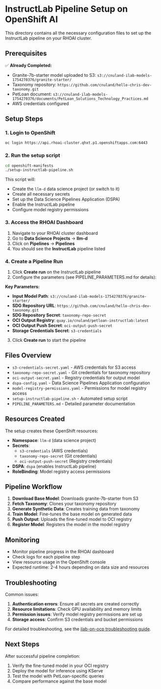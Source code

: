 # InstructLab Pipeline Setup on OpenShift AI

This directory contains all the necessary configuration files to set up the InstructLab pipeline on your RHOAI cluster.

## Prerequisites

✅ **Already Completed:**
- Granite-7b-starter model uploaded to S3: `s3://cnuland-ilab-models-1754270376/granite-starter/`
- Taxonomy repository: `https://github.com/cnuland/hello-chris-dev-taxonomy.git`
- PetLoan document: `s3://cnuland-ilab-models-1754270376/documents/PetLoan_Solutions_Technology_Practices.md`
- AWS credentials configured

## Setup Steps

### 1. Login to OpenShift
```bash
oc login https://api.rhoai-cluster.qhxt.p1.openshiftapps.com:6443
```

### 2. Run the setup script
```bash
cd openshift-manifests
./setup-instructlab-pipeline.sh
```

This script will:
- Create the `llm-d` data science project (or switch to it)
- Create all necessary secrets
- Set up the Data Science Pipelines Application (DSPA)
- Enable the InstructLab pipeline
- Configure model registry permissions

### 3. Access the RHOAI Dashboard
1. Navigate to your RHOAI cluster dashboard
2. Go to **Data Science Projects** → **llm-d**
3. Click on **Pipelines** → **Pipelines**
4. You should see the **InstructLab** pipeline listed

### 4. Create a Pipeline Run
1. Click **Create run** on the InstructLab pipeline
2. Configure the parameters (see PIPELINE_PARAMETERS.md for details):

**Key Parameters:**
- **Input Model Path**: `s3://cnuland-ilab-models-1754270376/granite-starter/`
- **SDG Repository URL**: `https://github.com/cnuland/hello-chris-dev-taxonomy.git`
- **SDG Repository Secret**: `taxonomy-repo-secret`
- **OCI Output Registry**: `quay.io/cnuland/petloan-instructlab:latest`
- **OCI Output Push Secret**: `oci-output-push-secret`
- **Storage Credentials Secret**: `s3-credentials`

3. Click **Create run** to start the pipeline

## Files Overview

- `s3-credentials-secret.yaml` - AWS credentials for S3 access
- `taxonomy-repo-secret.yaml` - Git credentials for taxonomy repository
- `oci-output-secret.yaml` - Registry credentials for output model
- `dspa-config.yaml` - Data Science Pipelines Application configuration
- `model-registry-permissions.yaml` - Permissions for model registry access
- `setup-instructlab-pipeline.sh` - Automated setup script
- `PIPELINE_PARAMETERS.md` - Detailed parameter documentation

## Resources Created

The setup creates these OpenShift resources:
- **Namespace**: `llm-d` (data science project)
- **Secrets**: 
  - `s3-credentials` (AWS credentials)
  - `taxonomy-repo-secret` (Git credentials)  
  - `oci-output-push-secret` (Registry credentials)
- **DSPA**: `dspa` (enables InstructLab pipeline)
- **RoleBinding**: Model registry access permissions

## Pipeline Workflow

1. **Download Base Model**: Downloads granite-7b-starter from S3
2. **Fetch Taxonomy**: Clones your taxonomy repository
3. **Generate Synthetic Data**: Creates training data from taxonomy
4. **Train Model**: Fine-tunes the base model on generated data
5. **Push Output**: Uploads the fine-tuned model to OCI registry
6. **Register Model**: Registers the model in the model registry

## Monitoring

- Monitor pipeline progress in the RHOAI dashboard
- Check logs for each pipeline step
- View resource usage in the OpenShift console
- Expected runtime: 2-4 hours depending on data size and resources

## Troubleshooting

Common issues:
1. **Authentication errors**: Ensure all secrets are created correctly
2. **Resource limitations**: Check GPU availability and memory limits
3. **Permission issues**: Verify model registry permissions are set up
4. **Storage access**: Confirm S3 credentials and bucket permissions

For detailed troubleshooting, see the [ilab-on-ocp troubleshooting guide](../ilab-on-ocp/docs/troubleshooting.md).

## Next Steps

After successful pipeline completion:
1. Verify the fine-tuned model in your OCI registry
2. Deploy the model for inference using KServe
3. Test the model with PetLoan-specific queries
4. Compare performance against the base model
